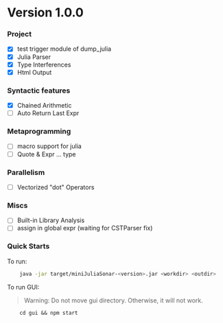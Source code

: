 # Version 1.0.0
### Project
- [x] test trigger module of dump_julia
- [x] Julia Parser
- [x] Type Interferences
- [x] Html Output

### Syntactic features
- [x] Chained Arithmetic
- [ ] Auto Return Last Expr
 
### Metaprogramming
- [ ] macro support for julia
- [ ] Quote & Expr ... type

### Parallelism
- [ ] Vectorized "dot" Operators

### Miscs
- [ ] Built-in Library Analysis
- [ ] assign in global expr (waiting for CSTParser fix)

### Quick Starts
To run:
```bash
    java -jar target/miniJuliaSonar-<version>.jar <workdir> <outdir>
```

To run GUI:
> Warning: Do not move gui directory. Otherwise, it will not work.
```
    cd gui && npm start
```